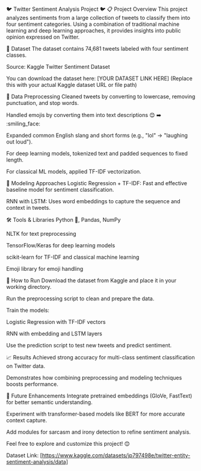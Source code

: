 🐦 Twitter Sentiment Analysis Project 🐦
📋 Project Overview
This project analyzes sentiments from a large collection of tweets to classify them into four sentiment categories. Using a combination of traditional machine learning and deep learning approaches, it provides insights into public opinion expressed on Twitter.

📂 Dataset
The dataset contains 74,681 tweets labeled with four sentiment classes.

Source: Kaggle Twitter Sentiment Dataset

You can download the dataset here: [YOUR DATASET LINK HERE]
(Replace this with your actual Kaggle dataset URL or file path)

🧹 Data Preprocessing
Cleaned tweets by converting to lowercase, removing punctuation, and stop words.

Handled emojis by converting them into text descriptions 😊 ➡️ :smiling_face:

Expanded common English slang and short forms (e.g., "lol" → "laughing out loud").

For deep learning models, tokenized text and padded sequences to fixed length.

For classical ML models, applied TF-IDF vectorization.

🤖 Modeling Approaches
Logistic Regression + TF-IDF: Fast and effective baseline model for sentiment classification.

RNN with LSTM: Uses word embeddings to capture the sequence and context in tweets.

🛠️ Tools & Libraries
Python 🐍, Pandas, NumPy

NLTK for text preprocessing

TensorFlow/Keras for deep learning models

scikit-learn for TF-IDF and classical machine learning

Emoji library for emoji handling

🚀 How to Run
Download the dataset from Kaggle and place it in your working directory.

Run the preprocessing script to clean and prepare the data.

Train the models:

Logistic Regression with TF-IDF vectors

RNN with embedding and LSTM layers

Use the prediction script to test new tweets and predict sentiment.

📈 Results
Achieved strong accuracy for multi-class sentiment classification on Twitter data.

Demonstrates how combining preprocessing and modeling techniques boosts performance.

🔮 Future Enhancements
Integrate pretrained embeddings (GloVe, FastText) for better semantic understanding.

Experiment with transformer-based models like BERT for more accurate context capture.

Add modules for sarcasm and irony detection to refine sentiment analysis.

Feel free to explore and customize this project! 😊

Dataset Link:
[https://www.kaggle.com/datasets/jp797498e/twitter-entity-sentiment-analysis/data]





